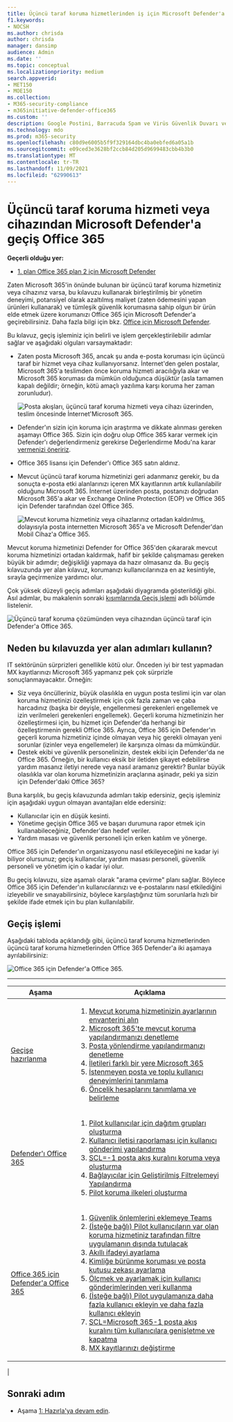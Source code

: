 ```yaml
---
title: Üçüncü taraf koruma hizmetlerinden iş için Microsoft Defender'a Office 365
f1.keywords:
- NOCSH
ms.author: chrisda
author: chrisda
manager: dansimp
audience: Admin
ms.date: ''
ms.topic: conceptual
ms.localizationpriority: medium
search.appverid:
- MET150
- MOE150
ms.collection:
- M365-security-compliance
- m365initiative-defender-office365
ms.custom: ''
description: Google Postini, Barracuda Spam ve Virüs Güvenlik Duvarı veya Cisco IronPort gibi üçüncü taraf koruma hizmetlerinden veya cihazlarından Microsoft Defender'a geçiş için doğru Office 365 öğrenin.
ms.technology: mdo
ms.prod: m365-security
ms.openlocfilehash: c80d9e6005b5f9f329164dbc4ba0ebfed6a05a1b
ms.sourcegitcommit: e09ced3e3628bf2ccb84d205d9699483cbb4b3b0
ms.translationtype: MT
ms.contentlocale: tr-TR
ms.lasthandoff: 11/09/2021
ms.locfileid: "62990613"
---
```

# <a name="migrate-from-a-third-party-protection-service-or-device-to-microsoft-defender-for-office-365"></a>Üçüncü taraf koruma hizmeti veya cihazından Microsoft Defender'a geçiş Office 365

**Geçerli olduğu yer:**
- [1. plan Office 365 plan 2 için Microsoft Defender](defender-for-office-365.md)

Zaten Microsoft 365'in önünde bulunan bir üçüncü taraf koruma hizmetiniz veya cihazınız varsa, bu kılavuzu kullanarak birleştirilmiş bir yönetim deneyimi, potansiyel olarak azaltılmış maliyet (zaten ödemesini yapan ürünleri kullanarak) ve tümleşik güvenlik korumasına sahip olgun bir ürün elde etmek üzere korumanızı Office 365 için Microsoft Defender'a geçirebilirsiniz. Daha fazla bilgi için bkz. [Office için Microsoft Defender](https://www.microsoft.com/security/business/threat-protection/office-365-defender).

Bu kılavuz, geçiş işleminiz için belirli ve işlem gerçekleştirilebilir adımlar sağlar ve aşağıdaki olguları varsaymaktadır:

- Zaten posta Microsoft 365, ancak şu anda e-posta koruması için üçüncü taraf bir hizmet veya cihaz kullanıyorsanız. İnternet'den gelen postalar, Microsoft 365'a teslimden önce koruma hizmeti aracılığıyla akar ve Microsoft 365 koruması da mümkün olduğunca düşüktür (asla tamamen kapalı değildir; örneğin, kötü amaçlı yazılıma karşı koruma her zaman zorunludur).

  ![Posta akışları, üçüncü taraf koruma hizmeti veya cihazı üzerinden, teslim öncesinde İnternet'Microsoft 365.](../../media/mdo-migration-before.png)

- Defender'ın sizin için koruma için araştırma ve dikkate alınması gereken aşamayı Office 365. Sizin için doğru olup Office 365 karar vermek için Defender'ı değerlendirmeniz gerekirse Değerlendirme Modu'na karar [vermenizi öneririz](office-365-evaluation.md).

- Office 365 lisansı için Defender'ı Office 365 satın aldınız.

- Mevcut üçüncü taraf koruma hizmetinizi geri adanmanız gerekir, bu da sonuçta e-posta etki alanlarınızı içeren MX kayıtlarının artık kullanılabilir olduğunu Microsoft 365. İnternet üzerinden posta, postanızı doğrudan Microsoft 365'a akar ve Exchange Online Protection (EOP) ve Office 365 için Defender tarafından özel Office 365.

  ![Mevcut koruma hizmetiniz veya cihazlarınız ortadan kaldırılmış, dolayısıyla posta internetten Microsoft 365'a ve Microsoft Defender'dan Mobil Cihaz'a Office 365.](../../media/mdo-migration-after.png)

Mevcut koruma hizmetinizi Defender for Office 365'den çıkararak mevcut koruma hizmetinizi ortadan kaldırmak, hafif bir şekilde çalışmaması gereken büyük bir adımdır; değişikliği yapmaya da hazır olmasanız da. Bu geçiş kılavuzunda yer alan kılavuz, korumanızı kullanıcılarınıza en az kesintiyle, sırayla geçirmenize yardımcı olur.

Çok yüksek düzeyli geçiş adımları aşağıdaki diyagramda gösterildiği gibi. Asıl adımlar, bu makalenin sonraki [kısımlarında Geçiş işlemi](#the-migration-process) adlı bölümde listelenir.

![Üçüncü taraf koruma çözümünden veya cihazından üçüncü taraf için Defender'a Office 365.](../../media/mdo-migration-overview.png)

## <a name="why-use-the-steps-in-this-guide"></a>Neden bu kılavuzda yer alan adımları kullanın?

IT sektörünün sürprizleri genellikle kötü olur. Önceden iyi bir test yapmadan MX kayıtlarınızı Microsoft 365 yapmanız pek çok sürprizle sonuçlanmayacaktır. Örneğin:

- Siz veya öncülleriniz, büyük olasılıkla en uygun posta teslimi için var olan koruma hizmetinizi özelleştirmek için çok fazla zaman ve çaba harcadınız (başka bir deyişle, engellenmesi gerekenleri engellemek ve izin verilmeleri gerekenleri engellemek). Geçerli koruma hizmetinizin her özelleştirmesi için, bu hizmet için Defender'da herhangi bir özelleştirmenin gerekli Office 365. Ayrıca, Office 365 için Defender'ın geçerli koruma hizmetiniz içinde olmayan veya hiç gerekli olmayan yeni sorunlar (izinler veya engellemeler) ile karşınıza olması da mümkündür.
- Destek ekibi ve güvenlik personelinizin, destek ekibi için Defender'da ne Office 365. Örneğin, bir kullanıcı eksik bir iletiden şikayet edebilirse yardım masanız iletiyi nerede veya nasıl aramanız gerektir? Bunlar büyük olasılıkla var olan koruma hizmetinizin araçlarına aşinadır, peki ya sizin için Defender'daki Office 365?

Buna karşılık, bu geçiş kılavuzunda adımları takip edersiniz, geçiş işleminiz için aşağıdaki uygun olmayan avantajları elde edersiniz:

- Kullanıcılar için en düşük kesinti.
- Yönetime geçişin Office 365 ve başarı durumuna rapor etmek için kullanabileceğiniz, Defender'dan hedef veriler.
- Yardım masası ve güvenlik personeli için erken katılım ve yönerge.

Office 365 için Defender'ın organizasyonu nasıl etkileyeceğini ne kadar iyi biliyor olursunuz; geçiş kullanıcılar, yardım masası personeli, güvenlik personeli ve yönetim için o kadar iyi olur.

Bu geçiş kılavuzu, size aşamalı olarak "arama çevirme" planı sağlar. Böylece Office 365 için Defender'ın kullanıcılarınızı ve e-postalarını nasıl etkilediğini izleyebilir ve sınayabilirsiniz, böylece karşılaştığınız tüm sorunlarla hızlı bir şekilde ifade etmek için bu plan kullanılabilir.

## <a name="the-migration-process"></a>Geçiş işlemi

Aşağıdaki tabloda açıklandığı gibi, üçüncü taraf koruma hizmetlerinden üçüncü taraf koruma hizmetlerinden Office 365 Defender'a iki aşamaya ayrılabilirsiniz:

![Office 365 için Defender'a Office 365.](../../media/phase-diagrams/migration-phases.png)

<p>

****

|Aşama|Açıklama|
|---|---|
|[Geçişe hazırlanma](migrate-to-defender-for-office-365-prepare.md)|<ol><li>[Mevcut koruma hizmetinizin ayarlarının envanterini alın](migrate-to-defender-for-office-365-prepare.md#inventory-the-settings-at-your-existing-protection-service)</li><li>[Microsoft 365'te mevcut koruma yapılandırmanızı denetleme](migrate-to-defender-for-office-365-prepare.md#check-your-existing-protection-configuration-in-microsoft-365)</li><li>[Posta yönlendirme yapılandırmanızı denetleme](migrate-to-defender-for-office-365-prepare.md#check-your-mail-routing-configuration)</li><li>[İletileri farklı bir yere Microsoft 365](migrate-to-defender-for-office-365-prepare.md#move-features-that-modify-messages-into-microsoft-365)</li><li>[İstenmeyen posta ve toplu kullanıcı deneyimlerini tanımlama](migrate-to-defender-for-office-365-prepare.md#define-spam-and-bulk-user-experiences)</li><li>[Öncelik hesaplarını tanımlama ve belirleme](migrate-to-defender-for-office-365-prepare.md#identify-and-designate-priority-accounts)</li></ol>|
|[Defender'ı Office 365](migrate-to-defender-for-office-365-setup.md)|<ol><li>[Pilot kullanıcılar için dağıtım grupları oluşturma](migrate-to-defender-for-office-365-setup.md#step-1-create-distribution-groups-for-pilot-users)</li><li>[Kullanıcı iletisi raporlaması için kullanıcı gönderimi yapılandırma](migrate-to-defender-for-office-365-setup.md#step-2-configure-user-submission-for-user-message-reporting)</li><li>[SCL=-1 posta akış kuralını koruma veya oluşturma](migrate-to-defender-for-office-365-setup.md#step-3-maintain-or-create-the-scl-1-mail-flow-rule)</li><li>[Bağlayıcılar için Geliştirilmiş Filtrelemeyi Yapılandırma](migrate-to-defender-for-office-365-setup.md#step-4-configure-enhanced-filtering-for-connectors)</li><li>[Pilot koruma ilkeleri oluşturma](migrate-to-defender-for-office-365-setup.md#step-5-create-pilot-protection-policies)</li></ol>|
|[Office 365 için Defender'a Office 365](migrate-to-defender-for-office-365-onboard.md)|<ol><li>[Güvenlik önlemlerini eklemeye Teams](migrate-to-defender-for-office-365-onboard.md#step-1-begin-onboarding-security-teams)</li><li>[(İsteğe bağlı) Pilot kullanıcıların var olan koruma hizmetiniz tarafından filtre uygulamanın dışında tutulacak](migrate-to-defender-for-office-365-onboard.md#step-2-optional-exempt-pilot-users-from-filtering-by-your-existing-protection-service)</li><li>[Akıllı ifadeyi ayarlama](migrate-to-defender-for-office-365-onboard.md#step-3-tune-spoof-intelligence)</li><li>[Kimliğe bürünme koruması ve posta kutusu zekası ayarlama](migrate-to-defender-for-office-365-onboard.md#step-4-tune-impersonation-protection-and-mailbox-intelligence)</li><li>[Ölçmek ve ayarlamak için kullanıcı gönderimlerinden veri kullanma](migrate-to-defender-for-office-365-onboard.md#step-5-use-data-from-user-submissions-to-measure-and-adjust)</li><li>[(İsteğe bağlı) Pilot uygulamanıza daha fazla kullanıcı ekleyin ve daha fazla kullanıcı ekleyin](migrate-to-defender-for-office-365-onboard.md#step-6-optional-add-more-users-to-your-pilot-and-iterate)</li><li>[SCL=Microsoft 365-1 posta akış kuralını tüm kullanıcılara genişletme ve kapatma](migrate-to-defender-for-office-365-onboard.md#step-7-extend-microsoft-365-protection-to-all-users-and-turn-off-the-scl-1-mail-flow-rule)</li><li>[MX kayıtlarınızı değiştirme](migrate-to-defender-for-office-365-onboard.md#step-8-switch-your-mx-records)</li></ol>|
|

## <a name="next-step"></a>Sonraki adım

- Aşama [1: Hazırla'ya devam edin](migrate-to-defender-for-office-365-prepare.md).

